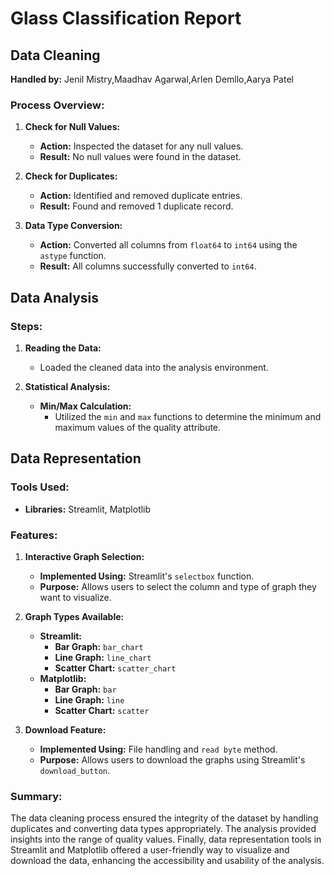 # Glass Classification Report

## Data Cleaning

**Handled by:** Jenil Mistry,Maadhav Agarwal,Arlen Demllo,Aarya Patel

### Process Overview:

1. **Check for Null Values:**
   - **Action:** Inspected the dataset for any null values.
   - **Result:** No null values were found in the dataset.

2. **Check for Duplicates:**
   - **Action:** Identified and removed duplicate entries.
   - **Result:** Found and removed 1 duplicate record.

3. **Data Type Conversion:**
   - **Action:** Converted all columns from `float64` to `int64` using the `astype` function.
   - **Result:** All columns successfully converted to `int64`.

## Data Analysis

### Steps:

1. **Reading the Data:**
   - Loaded the cleaned data into the analysis environment.

2. **Statistical Analysis:**
   - **Min/Max Calculation:**
     - Utilized the `min` and `max` functions to determine the minimum and maximum values of the quality attribute.

## Data Representation

### Tools Used:

- **Libraries:** Streamlit, Matplotlib

### Features:

1. **Interactive Graph Selection:**
   - **Implemented Using:** Streamlit's `selectbox` function.
   - **Purpose:** Allows users to select the column and type of graph they want to visualize.

2. **Graph Types Available:**
   - **Streamlit:**
     - **Bar Graph:** `bar_chart`
     - **Line Graph:** `line_chart`
     - **Scatter Chart:** `scatter_chart`
   - **Matplotlib:**
     - **Bar Graph:** `bar`
     - **Line Graph:** `line`
     - **Scatter Chart:** `scatter`

3. **Download Feature:**
   - **Implemented Using:** File handling and `read byte` method.
   - **Purpose:** Allows users to download the graphs using Streamlit's `download_button`.

### Summary:

The data cleaning process ensured the integrity of the dataset by handling duplicates and converting data types appropriately. The analysis provided insights into the range of quality values. Finally, data representation tools in Streamlit and Matplotlib offered a user-friendly way to visualize and download the data, enhancing the accessibility and usability of the analysis.




